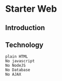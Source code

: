 # Starter Web
 
## Introduction

## Technology

	plain HTML
	No javascript
	No NodeJS
	No Database	
	No AJAX

